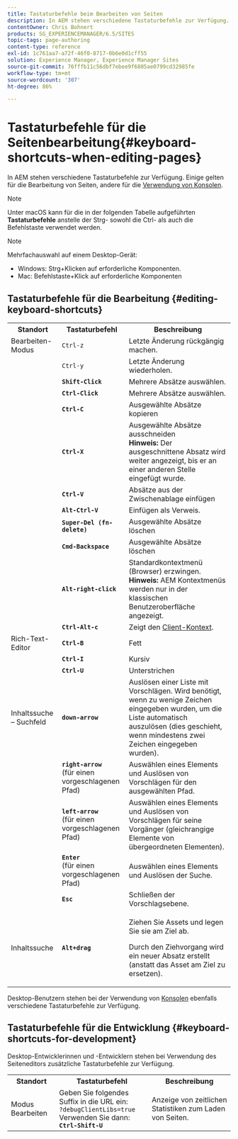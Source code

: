```yaml
---
title: Tastaturbefehle beim Bearbeiten von Seiten
description: In AEM stehen verschiedene Tastaturbefehle zur Verfügung. Einige gelten für die Bearbeitung von Seiten, andere für die Verwendung von Konsolen.
contentOwner: Chris Bohnert
products: SG_EXPERIENCEMANAGER/6.5/SITES
topic-tags: page-authoring
content-type: reference
exl-id: 1c761aa7-a72f-46f0-8717-0b6e0d1cff55
solution: Experience Manager, Experience Manager Sites
source-git-commit: 76fffb11c56dbf7ebee9f6805ae0799cd32985fe
workflow-type: tm+mt
source-wordcount: '307'
ht-degree: 86%

---
```


# Tastaturbefehle für die Seitenbearbeitung{#keyboard-shortcuts-when-editing-pages}

In AEM stehen verschiedene Tastaturbefehle zur Verfügung. Einige gelten für die Bearbeitung von Seiten, andere für die [Verwendung von Konsolen](/help/sites-classic-ui-authoring/author-env-keyboard-shortcuts.md).

>[!NOTE]
>
>Unter macOS kann für die in der folgenden Tabelle aufgeführten **Tastaturbefehle** anstelle der Strg- sowohl die Ctrl- als auch die Befehlstaste verwendet werden.

>[!NOTE]
>
>Mehrfachauswahl auf einem Desktop-Gerät:
>
>* Windows: Strg+Klicken auf erforderliche Komponenten.
>* Mac: Befehlstaste+Klick auf erforderliche Komponenten
>

## Tastaturbefehle für die Bearbeitung {#editing-keyboard-shortcuts}

<table>
 <tbody>
  <tr>
   <th>Standort</th>
   <th>Tastaturbefehl</th>
   <th>Beschreibung</th>
  </tr>
  <tr>
   <td>Bearbeiten-Modus</td>
   <td><code>Ctrl-z</code></td>
   <td>Letzte Änderung rückgängig machen.</td>
  </tr>
  <tr>
   <td> </td>
   <td><code>Ctrl-y</code></td>
   <td>Letzte Änderung wiederholen.</td>
  </tr>
  <tr>
   <td> </td>
   <td><strong><code>Shift-Click</code></strong></td>
   <td>Mehrere Absätze auswählen.</td>
  </tr>
  <tr>
   <td> </td>
   <td><strong><code>Ctrl-Click</code></strong></td>
   <td>Mehrere Absätze auswählen.</td>
  </tr>
  <tr>
   <td> </td>
   <td><strong><code>Ctrl-C</code></strong></td>
   <td>Ausgewählte Absätze kopieren</td>
  </tr>
  <tr>
   <td> </td>
   <td><strong><code>Ctrl-X</code></strong></td>
   <td>Ausgewählte Absätze ausschneiden<strong><br /> Hinweis:</strong> Der ausgeschnittene Absatz wird weiter angezeigt, bis er an einer anderen Stelle eingefügt wurde.</td>
  </tr>
  <tr>
   <td> </td>
   <td><strong><code>Ctrl-V</code></strong></td>
   <td>Absätze aus der Zwischenablage einfügen</td>
  </tr>
  <tr>
   <td> </td>
   <td><strong><code>Alt-Ctrl-V</code></strong></td>
   <td>Einfügen als Verweis.</td>
  </tr>
  <tr>
   <td> </td>
   <td><strong><code>Super-Del (fn-delete)</code></strong></td>
   <td>Ausgewählte Absätze löschen</td>
  </tr>
  <tr>
   <td> </td>
   <td><strong><code>Cmd-Backspace</code></strong></td>
   <td>Ausgewählte Absätze löschen</td>
  </tr>
  <tr>
   <td> </td>
   <td><strong><code>Alt-right-click</code></strong></td>
   <td>Standardkontextmenü (Browser) erzwingen.<br /> <strong>Hinweis:</strong> AEM Kontextmenüs werden nur in der klassischen Benutzeroberfläche angezeigt.</td>
  </tr>
  <tr>
   <td> </td>
   <td><strong><code>Ctrl-Alt-c</code></strong></td>
   <td>Zeigt den <a href="/help/sites-administering/client-context.md">Client-Kontext</a>.</td>
  </tr>
  <tr>
   <td>Rich-Text-Editor<br /> </td>
   <td><strong><code>Ctrl-B</code></strong><br /> </td>
   <td>Fett</td>
  </tr>
  <tr>
   <td> </td>
   <td><strong><code>Ctrl-I</code></strong><br /> </td>
   <td>Kursiv<br /> </td>
  </tr>
  <tr>
   <td> </td>
   <td><strong><code>Ctrl-U</code></strong><br /> </td>
   <td>Unterstrichen</td>
  </tr>
  <tr>
   <td>Inhaltssuche – Suchfeld</td>
   <td><strong><code>down-arrow</code></strong></td>
   <td>Auslösen einer Liste mit Vorschlägen. Wird benötigt, wenn zu wenige Zeichen eingegeben wurden, um die Liste automatisch auszulösen (dies geschieht, wenn mindestens zwei Zeichen eingegeben wurden).</td>
  </tr>
  <tr>
   <td> </td>
   <td><strong><code>right-arrow</code></strong><br /> (für einen vorgeschlagenen Pfad)</td>
   <td>Auswählen eines Elements und Auslösen von Vorschlägen für den ausgewählten Pfad.</td>
  </tr>
  <tr>
   <td> </td>
   <td><strong><code>left-arrow</code></strong><br /> (für einen vorgeschlagenen Pfad)</td>
   <td>Auswählen eines Elements und Auslösen von Vorschlägen für seine Vorgänger (gleichrangige Elemente von übergeordneten Elementen).</td>
  </tr>
  <tr>
   <td> </td>
   <td><strong><code>Enter</code></strong><br /> (für einen vorgeschlagenen Pfad)</td>
   <td>Auswählen eines Elements und Auslösen der Suche.</td>
  </tr>
  <tr>
   <td> </td>
   <td><strong><code>Esc</code></strong></td>
   <td>Schließen der Vorschlagsebene.</td>
  </tr>
  <tr>
   <td>Inhaltssuche<br /> </td>
   <td><strong><code>Alt+drag</code></strong></td>
   <td><p>Ziehen Sie Assets und legen Sie sie am Ziel ab.</p> <p>Durch den Ziehvorgang wird ein neuer Absatz erstellt (anstatt das Asset am Ziel zu ersetzen).</p> </td>
  </tr>
 </tbody>
</table>

Desktop-Benutzern stehen bei der Verwendung von [Konsolen](/help/sites-classic-ui-authoring/author-env-keyboard-shortcuts.md) ebenfalls verschiedene Tastaturbefehle zur Verfügung.

## Tastaturbefehle für die Entwicklung {#keyboard-shortcuts-for-development}

Desktop-Entwicklerinnen und -Entwicklern stehen bei Verwendung des Seiteneditors zusätzliche Tastaturbefehle zur Verfügung.

<table>
 <tbody>
  <tr>
   <th>Standort</th>
   <th>Tastaturbefehl</th>
   <th>Beschreibung</th>
  </tr>
  <tr>
   <td>Modus Bearbeiten</td>
   <td>Geben Sie folgendes Suffix in die URL ein:<br /> <code>?debugClientLibs=true</code><br /> Verwenden Sie dann:<br /> <strong><code>Ctrl-Shift-U</code></strong></td>
   <td>Anzeige von zeitlichen Statistiken zum Laden von Seiten.</td>
  </tr>
 </tbody>
</table>
